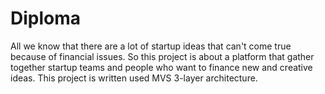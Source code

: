 # Diploma
All we know that there are a lot of startup ideas that can't come true because of financial  issues. So this project is about a platform that gather together startup teams and people who want to finance new and creative ideas. This project is written used MVS 3-layer architecture.
